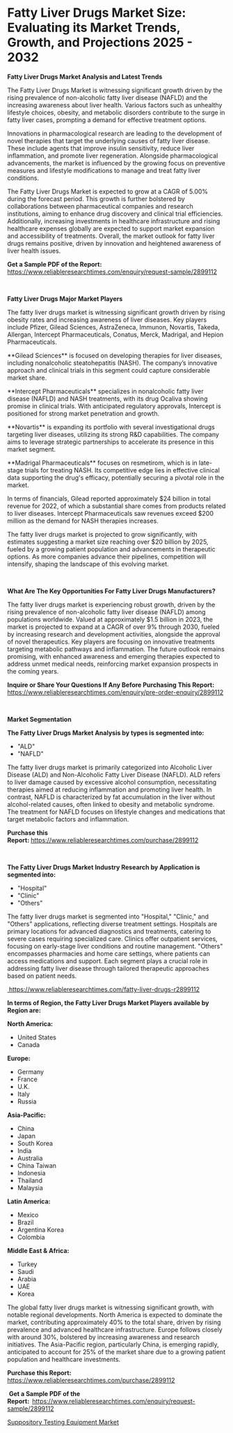 <p><h1>Fatty Liver Drugs Market Size: Evaluating its Market Trends, Growth, and Projections 2025 - 2032</h1></p><p><strong>Fatty Liver Drugs Market Analysis and Latest Trends</strong></p>
<p><p>The Fatty Liver Drugs Market is witnessing significant growth driven by the rising prevalence of non-alcoholic fatty liver disease (NAFLD) and the increasing awareness about liver health. Various factors such as unhealthy lifestyle choices, obesity, and metabolic disorders contribute to the surge in fatty liver cases, prompting a demand for effective treatment options. </p><p>Innovations in pharmacological research are leading to the development of novel therapies that target the underlying causes of fatty liver disease. These include agents that improve insulin sensitivity, reduce liver inflammation, and promote liver regeneration. Alongside pharmacological advancements, the market is influenced by the growing focus on preventive measures and lifestyle modifications to manage and treat fatty liver conditions.</p><p>The Fatty Liver Drugs Market is expected to grow at a CAGR of 5.00% during the forecast period. This growth is further bolstered by collaborations between pharmaceutical companies and research institutions, aiming to enhance drug discovery and clinical trial efficiencies. Additionally, increasing investments in healthcare infrastructure and rising healthcare expenses globally are expected to support market expansion and accessibility of treatments. Overall, the market outlook for fatty liver drugs remains positive, driven by innovation and heightened awareness of liver health issues.</p></p>
<p><strong>Get a Sample PDF of the Report:&nbsp;</strong> <a href="https://www.reliableresearchtimes.com/enquiry/request-sample/2899112?utm_campaign=3583&utm_medium=2&utm_source=Github&utm_content=ia&utm_term=15032025&utm_id=fatty-liver-drugs">https://www.reliableresearchtimes.com/enquiry/request-sample/2899112</a></p>
<p>&nbsp;</p>
<p><strong>Fatty Liver Drugs Major Market Players</strong></p>
<p><p>The fatty liver drugs market is witnessing significant growth driven by rising obesity rates and increasing awareness of liver diseases. Key players include Pfizer, Gilead Sciences, AstraZeneca, Immunon, Novartis, Takeda, Allergan, Intercept Pharmaceuticals, Conatus, Merck, Madrigal, and Hepion Pharmaceuticals.</p><p>**Gilead Sciences** is focused on developing therapies for liver diseases, including nonalcoholic steatohepatitis (NASH). The company’s innovative approach and clinical trials in this segment could capture considerable market share.</p><p>**Intercept Pharmaceuticals** specializes in nonalcoholic fatty liver disease (NAFLD) and NASH treatments, with its drug Ocaliva showing promise in clinical trials. With anticipated regulatory approvals, Intercept is positioned for strong market penetration and growth.</p><p>**Novartis** is expanding its portfolio with several investigational drugs targeting liver diseases, utilizing its strong R&D capabilities. The company aims to leverage strategic partnerships to accelerate its presence in this market segment.</p><p>**Madrigal Pharmaceuticals** focuses on resmetirom, which is in late-stage trials for treating NASH. Its competitive edge lies in effective clinical data supporting the drug's efficacy, potentially securing a pivotal role in the market.</p><p>In terms of financials, Gilead reported approximately $24 billion in total revenue for 2022, of which a substantial share comes from products related to liver diseases. Intercept Pharmaceuticals saw revenues exceed $200 million as the demand for NASH therapies increases. </p><p>The fatty liver drugs market is projected to grow significantly, with estimates suggesting a market size reaching over $20 billion by 2025, fueled by a growing patient population and advancements in therapeutic options. As more companies advance their pipelines, competition will intensify, shaping the landscape of this evolving market.</p></p>
<p>&nbsp;</p>
<p><strong>What Are The Key Opportunities For Fatty Liver Drugs Manufacturers?</strong></p>
<p><p>The fatty liver drugs market is experiencing robust growth, driven by the rising prevalence of non-alcoholic fatty liver disease (NAFLD) among populations worldwide. Valued at approximately $1.5 billion in 2023, the market is projected to expand at a CAGR of over 9% through 2030, fueled by increasing research and development activities, alongside the approval of novel therapeutics. Key players are focusing on innovative treatments targeting metabolic pathways and inflammation. The future outlook remains promising, with enhanced awareness and emerging therapies expected to address unmet medical needs, reinforcing market expansion prospects in the coming years.</p></p>
<p><strong>Inquire or Share Your Questions If Any Before Purchasing This Report:</strong> <a href="https://www.reliableresearchtimes.com/enquiry/pre-order-enquiry/2899112?utm_campaign=3583&utm_medium=2&utm_source=Github&utm_content=ia&utm_term=15032025&utm_id=fatty-liver-drugs">https://www.reliableresearchtimes.com/enquiry/pre-order-enquiry/2899112</a></p>
<p>&nbsp;</p>
<p><strong>Market Segmentation</strong></p>
<p><strong>The Fatty Liver Drugs Market Analysis by types is segmented into:</strong></p>
<p><ul><li>"ALD"</li><li>"NAFLD"</li></ul></p>
<p><p>The fatty liver drugs market is primarily categorized into Alcoholic Liver Disease (ALD) and Non-Alcoholic Fatty Liver Disease (NAFLD). ALD refers to liver damage caused by excessive alcohol consumption, necessitating therapies aimed at reducing inflammation and promoting liver health. In contrast, NAFLD is characterized by fat accumulation in the liver without alcohol-related causes, often linked to obesity and metabolic syndrome. The treatment for NAFLD focuses on lifestyle changes and medications that target metabolic factors and inflammation.</p></p>
<p><strong>Purchase this Report:&nbsp;</strong><a href="https://www.reliableresearchtimes.com/purchase/2899112?utm_campaign=3583&utm_medium=2&utm_source=Github&utm_content=ia&utm_term=15032025&utm_id=fatty-liver-drugs">https://www.reliableresearchtimes.com/purchase/2899112</a></p>
<p>&nbsp;</p>
<p><strong>The Fatty Liver Drugs Market Industry Research by Application is segmented into:</strong></p>
<p><ul><li>"Hospital"</li><li>"Clinic"</li><li>"Others"</li></ul></p>
<p><p>The fatty liver drugs market is segmented into "Hospital," "Clinic," and "Others" applications, reflecting diverse treatment settings. Hospitals are primary locations for advanced diagnostics and treatments, catering to severe cases requiring specialized care. Clinics offer outpatient services, focusing on early-stage liver conditions and routine management. "Others" encompasses pharmacies and home care settings, where patients can access medications and support. Each segment plays a crucial role in addressing fatty liver disease through tailored therapeutic approaches based on patient needs.</p></p>
<p><a href="https://www.reliableresearchtimes.com/fatty-liver-drugs-r2899112?utm_campaign=3583&utm_medium=2&utm_source=Github&utm_content=ia&utm_term=15032025&utm_id=fatty-liver-drugs">&nbsp;https://www.reliableresearchtimes.com/fatty-liver-drugs-r2899112</a></p>
<p><strong>In terms of Region, the Fatty Liver Drugs Market Players available by Region are:</strong></p>
<p>
    <p> <strong> North America: </strong>
        <ul>
            <li>United States</li>
            <li>Canada</li>
        </ul>
        </p> 
    <p> <strong> Europe: </strong>
        <ul>
            <li>Germany</li>
            <li>France</li>
            <li>U.K.</li>
            <li>Italy</li>
            <li>Russia</li>
        </ul>
        </p> 
    <p> <strong> Asia-Pacific: </strong>
        <ul>
            <li>China</li>
            <li>Japan</li>
            <li>South Korea</li>
            <li>India</li>
            <li>Australia</li>
            <li>China Taiwan</li>
            <li>Indonesia</li>
            <li>Thailand</li>
            <li>Malaysia</li>
        </ul>
        </p> 
    <p> <strong> Latin America: </strong>
        <ul>
            <li>Mexico</li>
            <li>Brazil</li>
            <li>Argentina Korea</li>
            <li>Colombia</li>
        </ul>
        </p> 
    <p> <strong> Middle East & Africa: </strong>
        <ul>
            <li>Turkey</li>
            <li>Saudi</li>
            <li>Arabia</li>
            <li>UAE</li>
            <li>Korea</li>
        </ul>
    </p>
    </p>
<p><p>The global fatty liver drugs market is witnessing significant growth, with notable regional developments. North America is expected to dominate the market, contributing approximately 40% to the total share, driven by rising prevalence and advanced healthcare infrastructure. Europe follows closely with around 30%, bolstered by increasing awareness and research initiatives. The Asia-Pacific region, particularly China, is emerging rapidly, anticipated to account for 25% of the market share due to a growing patient population and healthcare investments.</p></p>
<p><strong>Purchase this Report: </strong><a href="https://www.reliableresearchtimes.com/purchase/2899112?utm_campaign=3583&utm_medium=2&utm_source=Github&utm_content=ia&utm_term=15032025&utm_id=fatty-liver-drugs">https://www.reliableresearchtimes.com/purchase/2899112</a></p>
<p>&nbsp;<strong>Get a Sample PDF of the Report:&nbsp;&nbsp;</strong><a href="https://www.reliableresearchtimes.com/enquiry/request-sample/2899112?utm_campaign=3583&utm_medium=2&utm_source=Github&utm_content=ia&utm_term=15032025&utm_id=fatty-liver-drugs">https://www.reliableresearchtimes.com/enquiry/request-sample/2899112</a></p>
<p><strong></strong></p>
<p><p><a href="https://github.com/lecaneidreks/Market-Research-Report-List-1/blob/main/suppository-testing-equipment-market.md?utm_campaign=3583&utm_medium=2&utm_source=Github&utm_content=ia&utm_term=15032025&utm_id=fatty-liver-drugs">Suppository Testing Equipment Market</a></p></p>